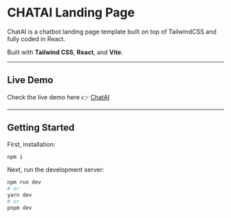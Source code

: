 # CHATAI Landing Page

ChatAI is a chatbot landing page template built on top of TailwindCSS and fully coded in React.

Built with **Tailwind CSS**, **React**, and **Vite**.

---

## Live Demo
Check the live demo here 👉 [ChatAI]((https://chat-ai-qasim.vercel.app/))

---

## Getting Started
First, installation:

```bash
npm i
```

Next, run the development server:

```bash
npm run dev
# or
yarn dev
# or
pnpm dev
```
